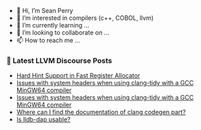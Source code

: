 - 👋 Hi, I’m Sean Perry
- 👀 I’m interested in compilers (c++, COBOL, llvm)
- 🌱 I’m currently learning ...
- 💞️ I’m looking to collaborate on ...
- 📫 How to reach me ...

<!---
s66perry/s66perry is a ✨ special ✨ repository because its `README.md` (this file) appears on your GitHub profile.
You can click the Preview link to take a look at your changes.
--->
### 📕 Latest LLVM Discourse Posts

<!-- DISCOURSE-LLVM:START -->
- [Hard Hint Support in Fast Register Allocator](https://discourse.llvm.org/t/hard-hint-support-in-fast-register-allocator/87487#post_4)
- [Issues with system headers when using clang-tidy with a GCC MinGW64 compiler](https://discourse.llvm.org/t/issues-with-system-headers-when-using-clang-tidy-with-a-gcc-mingw64-compiler/87511#post_2)
- [Issues with system headers when using clang-tidy with a GCC MinGW64 compiler](https://discourse.llvm.org/t/issues-with-system-headers-when-using-clang-tidy-with-a-gcc-mingw64-compiler/87511#post_1)
- [Where can I find the documentation of clang codegen part?](https://discourse.llvm.org/t/where-can-i-find-the-documentation-of-clang-codegen-part/87495#post_2)
- [Is lldb-dap usable?](https://discourse.llvm.org/t/is-lldb-dap-usable/87320#post_11)
<!-- DISCOURSE-LLVM:END -->
